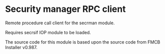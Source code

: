 # Security manager RPC client

Remote procedure call client for the secrman module.  

Requires secrsif IOP module to be loaded.  

The source code for this module is based upon the source code from FMCB Installer v0.987.  
